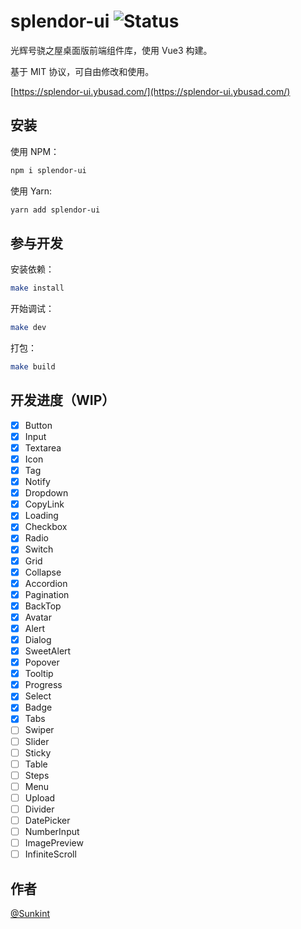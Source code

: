 # splendor-ui ![Status](https://img.shields.io/badge/status-WIP-blue)

光辉号骁之屋桌面版前端组件库，使用 Vue3 构建。

基于 MIT 协议，可自由修改和使用。

[https://splendor-ui.ybusad.com/](https://splendor-ui.ybusad.com/)

## 安装

使用 NPM：

```bash
npm i splendor-ui
```

使用 Yarn:

```bash
yarn add splendor-ui
```

## 参与开发

安装依赖：

```bash
make install
```

开始调试：

```bash
make dev
```

打包：

```bash
make build
```

## 开发进度（WIP）

- [x] Button
- [x] Input
- [x] Textarea
- [x] Icon
- [x] Tag
- [x] Notify
- [x] Dropdown
- [x] CopyLink
- [x] Loading
- [x] Checkbox
- [x] Radio
- [x] Switch
- [x] Grid
- [x] Collapse
- [x] Accordion
- [x] Pagination
- [x] BackTop
- [x] Avatar
- [x] Alert
- [x] Dialog
- [x] SweetAlert
- [x] Popover
- [x] Tooltip
- [x] Progress
- [x] Select
- [x] Badge
- [x] Tabs
- [ ] Swiper
- [ ] Slider
- [ ] Sticky
- [ ] Table
- [ ] Steps
- [ ] Menu
- [ ] Upload
- [ ] Divider
- [ ] DatePicker
- [ ] NumberInput
- [ ] ImagePreview
- [ ] InfiniteScroll

## 作者

[@Sunkint](https://www.ybusad.com/)

